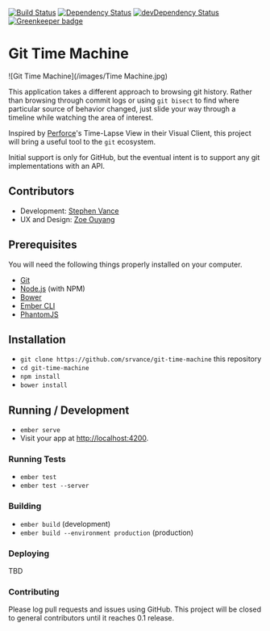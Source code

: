 [![Build Status](https://travis-ci.org/srvance/git-time-machine.svg?branch=master)](https://travis-ci.org/srvance/git-time-machine)
[![Dependency Status](https://david-dm.org/srvance/git-time-machine/status.svg)](https://david-dm.org/srvance/git-time-machine) 
[![devDependency Status](https://david-dm.org/srvance/git-time-machine/dev-status.svg)](https://david-dm.org/srvance/git-time-machine?type=dev)
[![Greenkeeper badge](https://badges.greenkeeper.io/srvance/git-time-machine.svg)](https://greenkeeper.io/)

# Git Time Machine

![Git Time Machine](/images/Time Machine.jpg)

This application takes a different approach to browsing git history. Rather than
browsing through commit logs or using `git bisect` to find where particular
source of behavior changed, just slide your way through a timeline while
watching the area of interest.

Inspired by [Perforce](https://www.perforce.com/)'s Time-Lapse View in their
Visual Client, this project will bring a useful tool to the `git` ecosystem.

Initial support is only for GitHub, but the eventual intent is to support
any git implementations with an API.

## Contributors

* Development: [Stephen Vance](https://github.com/srvance)
* UX and Design: [Zoe Ouyang](https://github.com/orzoe)

## Prerequisites

You will need the following things properly installed on your computer.

* [Git](http://git-scm.com/)
* [Node.js](http://nodejs.org/) (with NPM)
* [Bower](http://bower.io/)
* [Ember CLI](http://ember-cli.com/)
* [PhantomJS](http://phantomjs.org/)

## Installation

* `git clone https://github.com/srvance/git-time-machine` this repository
* `cd git-time-machine`
* `npm install`
* `bower install`

## Running / Development

* `ember serve`
* Visit your app at [http://localhost:4200](http://localhost:4200).

### Running Tests

* `ember test`
* `ember test --server`

### Building

* `ember build` (development)
* `ember build --environment production` (production)

### Deploying

TBD

### Contributing

Please log pull requests and issues using GitHub. This project will be closed to
general contributors until it reaches 0.1 release.
